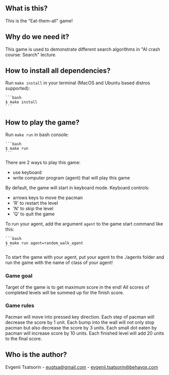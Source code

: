 ## What is this?

This is the "Eat-them-all" game!

## Why do we need it?

This game is used to demonstrate different search algorithms in "AI crash course: Search" lecture.

## How to install all dependencies?

Run `make install` in your terminal (MacOS and Ubuntu based distros supported):

    ```bash
    $ make install
    ```

## How to play the game?

Run `make run` in bash console:

    ```bash
    $ make run
    ```

There are 2 ways to play this game:

- use keyboard
- write computer program (agent) that will play this game

By default, the game will start in keyboard mode. Keyboard controls:

- arrows keys to move the pacman
- 'R' to restart the level
- 'N' to skip the level
- 'Q' to quit the game

To run your agent, add the argument `agent` to the game start command like this:

    ```bash
    $ make run agent=random_walk_agent 
    ```

To start the game with your agent, put your agent to the ./agents folder and run the game with the name of class of your agent!

### Game goal

Target of the game is to get maximum score in the end! All scores of completed levels will be summed up for the finish score.

### Game rules

Pacman will move into pressed key direction. Each step of pacman will decrease the score by 1 unit. Each bump into the wall will not only stop pacman but also decrease the score by 3 units. Each small dot eaten by pacman will increase score by 10 units. Each finished level will add 20 units to the final score.

## Who is the author?

Evgenii Tsatsorin - eugtsa@gmail.com - evgenii.tsatsorin@behavox.com